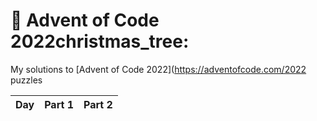# :christmas_tree: Advent of Code 2022christmas_tree:
My solutions to [Advent of Code 2022](https://adventofcode.com/2022 puzzles

| Day | Part 1 | Part 2 |
| :-: | :----: | :-----:|
